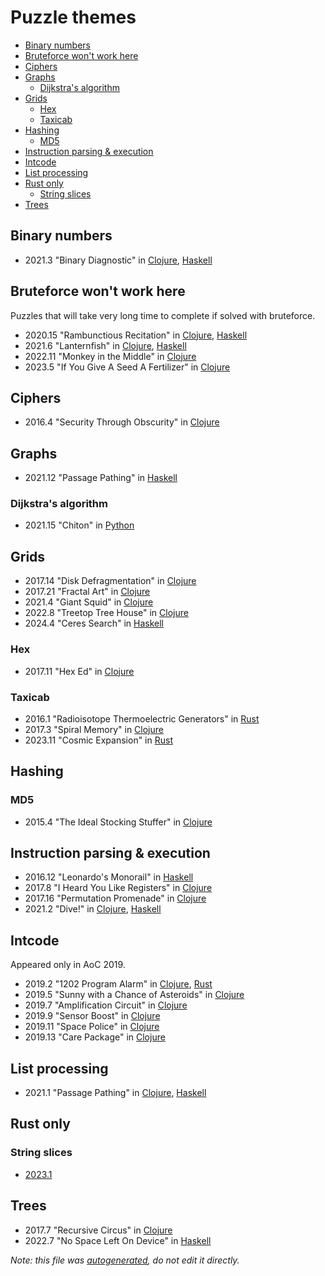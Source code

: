 # Puzzle themes

- [Binary numbers](#binary-numbers)
- [Bruteforce won't work here](#bruteforce-wont-work-here)
- [Ciphers](#ciphers)
- [Graphs](#graphs)
  - [Dijkstra's algorithm](#dijkstras-algorithm)
- [Grids](#grids)
  - [Hex](#hex)
  - [Taxicab](#taxicab)
- [Hashing](#hashing)
  - [MD5](#md5)
- [Instruction parsing & execution](#instruction-parsing--execution)
- [Intcode](#intcode)
- [List processing](#list-processing)
- [Rust only](#rust-only)
  - [String slices](#string-slices)
- [Trees](#trees)

## Binary numbers

- 2021.3 "Binary Diagnostic" in [Clojure](../src/advent/2021/day3.clj), [Haskell](../src/haskell/2021/Day3.hs)

## Bruteforce won't work here

Puzzles that will take very long time to complete if solved with bruteforce.

- 2020.15 "Rambunctious Recitation" in [Clojure](../src/advent/2020/day15.clj), [Haskell](../src/haskell/2020/Day15.hs)
- 2021.6 "Lanternfish" in [Clojure](../src/advent/2021/day6.clj), [Haskell](../src/haskell/2021/Day6.hs)
- 2022.11 "Monkey in the Middle" in [Clojure](../src/advent/2022/day11.clj)
- 2023.5 "If You Give A Seed A Fertilizer" in [Clojure](../src/advent/2023/day5.clj)

## Ciphers

- 2016.4 "Security Through Obscurity" in [Clojure](../src/advent/2016/day4.clj)

## Graphs

- 2021.12 "Passage Pathing" in [Haskell](../src/haskell/2021/Day12.hs)

### Dijkstra's algorithm

- 2021.15 "Chiton" in [Python](../src/python/2021/day15.py)

## Grids

- 2017.14 "Disk Defragmentation" in [Clojure](../src/advent/2017/day14.clj)
- 2017.21 "Fractal Art" in [Clojure](../src/advent/2017/day21.clj)
- 2021.4 "Giant Squid" in [Clojure](../src/advent/2021/day4.clj)
- 2022.8 "Treetop Tree House" in [Clojure](../src/advent/2022/day8.clj)
- 2024.4 "Ceres Search" in [Haskell](../src/haskell/2024/Day4.hs)

### Hex

- 2017.11 "Hex Ed" in [Clojure](../src/advent/2017/day11.clj)

### Taxicab

- 2016.1 "Radioisotope Thermoelectric Generators" in [Rust](../src/rust/year2016/day1.rs)
- 2017.3 "Spiral Memory" in [Clojure](../src/advent/2017/day3.clj)
- 2023.11 "Cosmic Expansion" in [Rust](../src/rust/year2023/day11.rs)

## Hashing

### MD5

- 2015.4 "The Ideal Stocking Stuffer" in [Clojure](../src/advent/2015/day4.clj)

## Instruction parsing & execution

- 2016.12 "Leonardo's Monorail" in [Haskell](../src/haskell/2016/Day12.hs)
- 2017.8 "I Heard You Like Registers" in [Clojure](../src/advent/2017/day8.clj)
- 2017.16 "Permutation Promenade" in [Clojure](../src/advent/2017/day16.clj)
- 2021.2 "Dive!" in [Clojure](../src/advent/2021/day2.clj), [Haskell](../src/haskell/2021/Day2.hs)

## Intcode

Appeared only in AoC 2019.

- 2019.2 "1202 Program Alarm" in [Clojure](../src/advent/2019/day2.clj), [Rust](../src/rust/year2019/day2.rs)
- 2019.5 "Sunny with a Chance of Asteroids" in [Clojure](../src/advent/2019/day5.clj)
- 2019.7 "Amplification Circuit" in [Clojure](../src/advent/2019/day7.clj)
- 2019.9 "Sensor Boost" in [Clojure](../src/advent/2019/day9.clj)
- 2019.11 "Space Police" in [Clojure](../src/advent/2019/day11.clj)
- 2019.13 "Care Package" in [Clojure](../src/advent/2019/day13.clj)

## List processing

- 2021.1 "Passage Pathing" in [Clojure](../src/advent/2021/day1.clj), [Haskell](../src/haskell/2021/Day1.hs)

## Rust only

### String slices

- [2023.1](../src/rust/year2023/day1.rs)

## Trees

- 2017.7 "Recursive Circus" in [Clojure](../src/advent/2017/day7.clj)
- 2022.7 "No Space Left On Device" in [Haskell](../src/haskell/2022/Day7.hs)

_Note: this file was [autogenerated](../scripts/gen_docs.py), do not edit it directly._
